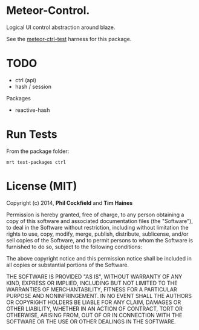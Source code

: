 # Meteor-Control.
Logical UI control abstraction around blaze.

See the [meteor-ctrl-test](https://github.com/philcockfield/meteor-ctrl-test) harness for this package.



# TODO
- ctrl (api)
- hash / session

Packages
- reactive-hash




# Run Tests
From the package folder:

    mrt test-packages ctrl





# License (MIT)

Copyright (c) 2014, **Phil Cockfield** and **Tim Haines**

Permission is hereby granted, free of charge, to any person obtaining a copy
of this software and associated documentation files (the "Software"), to deal
in the Software without restriction, including without limitation the rights
to use, copy, modify, merge, publish, distribute, sublicense, and/or sell
copies of the Software, and to permit persons to whom the Software is
furnished to do so, subject to the following conditions:

The above copyright notice and this permission notice shall be included in
all copies or substantial portions of the Software.

THE SOFTWARE IS PROVIDED "AS IS", WITHOUT WARRANTY OF ANY KIND, EXPRESS OR
IMPLIED, INCLUDING BUT NOT LIMITED TO THE WARRANTIES OF MERCHANTABILITY,
FITNESS FOR A PARTICULAR PURPOSE AND NONINFRINGEMENT. IN NO EVENT SHALL THE
AUTHORS OR COPYRIGHT HOLDERS BE LIABLE FOR ANY CLAIM, DAMAGES OR OTHER
LIABILITY, WHETHER IN AN ACTION OF CONTRACT, TORT OR OTHERWISE, ARISING FROM,
OUT OF OR IN CONNECTION WITH THE SOFTWARE OR THE USE OR OTHER DEALINGS IN
THE SOFTWARE.





